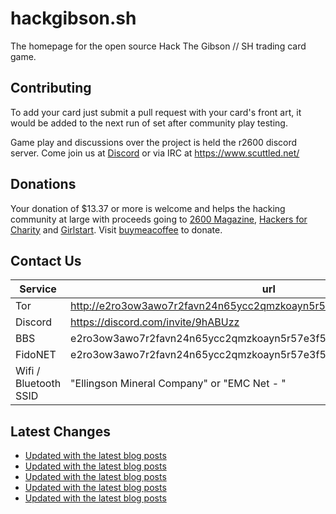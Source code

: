 # hackgibson.sh
The homepage for the open source Hack The Gibson // SH trading card game.


## Contributing

To add your card just submit a pull request with your card's front art, it would be added to the next run of set after community play testing.

Game play and discussions over the project is held the r2600 discord server. Come join us at [Discord](https://discord.com/invite/9hABUzz) or via IRC at https://www.scuttled.net/


## Donations

Your donation of $13.37 or more is welcome and helps the hacking community at large with proceeds going to [2600 Magazine](https://2600.com/), [Hackers for Charity](https://hackersforcharity.org) and [Girlstart](https://girlstart.org).  Visit [buymeacoffee](https://www.buymeacoffee.com/hackgibson.sh) to donate.


## Contact Us

Service | url
-|-
Tor | http://e2ro3ow3awo7r2favn24n65ycc2qmzkoayn5r57e3f56nvjwdcgg32ad.onion
Discord | https://discord.com/invite/9hABUzz
BBS | e2ro3ow3awo7r2favn24n65ycc2qmzkoayn5r57e3f56nvjwdcgg32ad.onion:23
FidoNET | e2ro3ow3awo7r2favn24n65ycc2qmzkoayn5r57e3f56nvjwdcgg32ad.onion:24554
Wifi / Bluetooth SSID | "Ellingson Mineral Company" or "EMC Net - <fidonet address>"

## Latest Changes
<!-- BLOG-POST-LIST:START -->
- [Updated with the latest blog posts](https://github.com/DFW2600/hackgibson.sh/commit/bebd15f13fc0f364583b031a6c4b1b9e438d42e8)
- [Updated with the latest blog posts](https://github.com/DFW2600/hackgibson.sh/commit/aa2576cd1f97f6efe2484980cb3957560fb0242c)
- [Updated with the latest blog posts](https://github.com/DFW2600/hackgibson.sh/commit/c5c49d296b0ff252caaabd030da16025af4515f3)
- [Updated with the latest blog posts](https://github.com/DFW2600/hackgibson.sh/commit/7861e23ca995203a05c60a50b4d0126f97e8b832)
- [Updated with the latest blog posts](https://github.com/DFW2600/hackgibson.sh/commit/9c6bbcfd3b6e9da18fbe576d2200c6f4ff871121)
<!-- BLOG-POST-LIST:END -->
